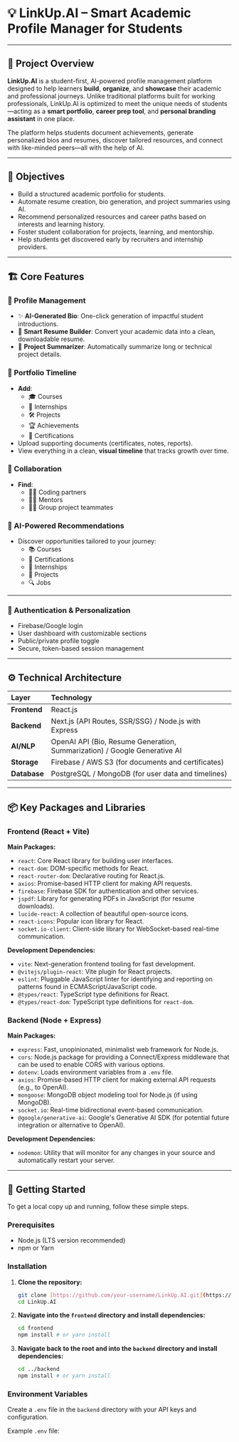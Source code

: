 # 💡 LinkUp.AI – Smart Academic Profile Manager for Students

---

## 🧠 Project Overview

**LinkUp.AI** is a student-first, AI-powered profile management platform designed to help learners **build**, **organize**, and **showcase** their academic and professional journeys. Unlike traditional platforms built for working professionals, LinkUp.AI is optimized to meet the unique needs of students—acting as a **smart portfolio**, **career prep tool**, and **personal branding assistant** in one place.

The platform helps students document achievements, generate personalized bios and resumes, discover tailored resources, and connect with like-minded peers—all with the help of AI.

---

## 🎯 Objectives

* Build a structured academic portfolio for students.
* Automate resume creation, bio generation, and project summaries using AI.
* Recommend personalized resources and career paths based on interests and learning history.
* Foster student collaboration for projects, learning, and mentorship.
* Help students get discovered early by recruiters and internship providers.

---

## 🏗️ Core Features

### 👤 Profile Management

* ✨ **AI-Generated Bio**: One-click generation of impactful student introductions.
* 📝 **Smart Resume Builder**: Convert your academic data into a clean, downloadable resume.
* 🧠 **Project Summarizer**: Automatically summarize long or technical project details.

### 📘 Portfolio Timeline

* **Add**:
    * 🎓 Courses
    * 💼 Internships
    * 🛠️ Projects
    * 🏆 Achievements
    * 📂 Certifications
* Upload supporting documents (certificates, notes, reports).
* View everything in a clean, **visual timeline** that tracks growth over time.

### 🤝 Collaboration

* **Find**:
    * 🧑‍💻 Coding partners
    * 🧑‍🏫 Mentors
    * 🧑‍🎓 Group project teammates

### 🧠 AI-Powered Recommendations

* Discover opportunities tailored to your journey:
    * 📚 Courses
    * 📜 Certifications
    * 🏢 Internships
    * 🚀 Projects
    * 🔍 Jobs

---

### 🔐 Authentication & Personalization

* Firebase/Google login
* User dashboard with customizable sections
* Public/private profile toggle
* Secure, token-based session management

---

## ⚙️ Technical Architecture

| Layer        | Technology                                                      |
| :----------- | :-------------------------------------------------------------- |
| **Frontend** | React.js                                                        |
| **Backend** | Next.js (API Routes, SSR/SSG) / Node.js with Express            |
| **AI/NLP** | OpenAI API (Bio, Resume Generation, Summarization) / Google Generative AI |
| **Storage** | Firebase / AWS S3 (for documents and certificates)              |
| **Database** | PostgreSQL / MongoDB (for user data and timelines)              |

---

## 📦 Key Packages and Libraries

### Frontend (React + Vite)

**Main Packages:**

* `react`: Core React library for building user interfaces.
* `react-dom`: DOM-specific methods for React.
* `react-router-dom`: Declarative routing for React.js.
* `axios`: Promise-based HTTP client for making API requests.
* `firebase`: Firebase SDK for authentication and other services.
* `jspdf`: Library for generating PDFs in JavaScript (for resume downloads).
* `lucide-react`: A collection of beautiful open-source icons.
* `react-icons`: Popular icon library for React.
* `socket.io-client`: Client-side library for WebSocket-based real-time communication.

**Development Dependencies:**

* `vite`: Next-generation frontend tooling for fast development.
* `@vitejs/plugin-react`: Vite plugin for React projects.
* `eslint`: Pluggable JavaScript linter for identifying and reporting on patterns found in ECMAScript/JavaScript code.
* `@types/react`: TypeScript type definitions for React.
* `@types/react-dom`: TypeScript type definitions for `react-dom`.

### Backend (Node + Express)

**Main Packages:**

* `express`: Fast, unopinionated, minimalist web framework for Node.js.
* `cors`: Node.js package for providing a Connect/Express middleware that can be used to enable CORS with various options.
* `dotenv`: Loads environment variables from a `.env` file.
* `axios`: Promise-based HTTP client for making external API requests (e.g., to OpenAI).
* `mongoose`: MongoDB object modeling tool for Node.js (if using MongoDB).
* `socket.io`: Real-time bidirectional event-based communication.
* `@google/generative-ai`: Google's Generative AI SDK (for potential future integration or alternative to OpenAI).

**Development Dependencies:**

* `nodemon`: Utility that will monitor for any changes in your source and automatically restart your server.

---

## 🚀 Getting Started

To get a local copy up and running, follow these simple steps.

### Prerequisites

* Node.js (LTS version recommended)
* npm or Yarn

### Installation

1.  **Clone the repository:**
    ```bash
    git clone [https://github.com/your-username/LinkUp.AI.git](https://github.com/your-username/LinkUp.AI.git)
    cd LinkUp.AI
    ```

2.  **Navigate into the `frontend` directory and install dependencies:**
    ```bash
    cd frontend
    npm install # or yarn install
    ```

3.  **Navigate back to the root and into the `backend` directory and install dependencies:**
    ```bash
    cd ../backend
    npm install # or yarn install
    ```

### Environment Variables

Create a `.env` file in the `backend` directory with your API keys and configuration.

Example `.env` file:
